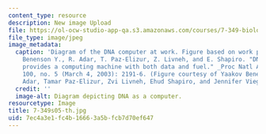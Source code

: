 ```yaml
---
content_type: resource
description: New image Upload
file: https://ol-ocw-studio-app-qa.s3.amazonaws.com/courses/7-349-biological-computing-at-the-crossroads-of-engineering-and-science-spring-2005/7ec4a3e1fc4b16663a5bfcb7d70ef647_7-349s05-th.jpg
file_type: image/jpeg
image_metadata:
  caption: 'Diagram of the DNA computer at work. Figure based on work published in
    Benenson Y., R. Adar, T. Paz-Elizur, Z. Livneh, and E. Shapiro. "DNA molecule
    provides a computing machine with both data and fuel." _Proc Natl Acad Sci U.S.A_.
    100, no. 5 (March 4, 2003): 2191-6. (Figure courtesy of Yaakov Benenson, Rivka
    Adar, Tamar Paz-Elizur, Zvi Livneh, Ehud Shapiro, and Jennifer Viegas.)'
  credit: ''
  image-alt: Diagram depicting DNA as a computer.
resourcetype: Image
title: 7-349s05-th.jpg
uid: 7ec4a3e1-fc4b-1666-3a5b-fcb7d70ef647
---
```

